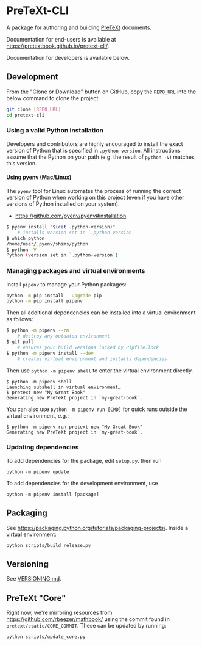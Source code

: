 # PreTeXt-CLI

A package for authoring and building [PreTeXt](https://pretextbook.org) documents.

Documentation for end-users is available at 
<https://pretextbook.github.io/pretext-cli/>.

Documentation for developers is available below.

## Development

From the "Clone or Download" button on GitHub, copy the `REPO_URL` into the below command to clone the project.

```bash
git clone [REPO_URL]
cd pretext-cli
```

### Using a valid Python installation

Developers and contributors are highly encouraged to install the exact
version of Python that is specified in `.python-version`. All instructions
assume that the Python on your path (e.g. the result of `python -V`)
matches this version.

#### Using pyenv (Mac/Linux)

The `pyenv` tool for Linux automates the process of running the correct
version of Python when working on this project (even if you have
other versions of Python installed on your system).

- https://github.com/pyenv/pyenv#installation

```bash
$ pyenv install "$(cat .python-version)"
    # installs version set in `.python-version`
$ which python
/home/user/.pyenv/shims/python
$ python -V
Python (version set in `.python-version`)
```

### Managing packages and virtual environments

Install `pipenv` to manage your Python packages:

```bash
python -m pip install --upgrade pip
python -m pip install pipenv
```

Then all additional dependencies can be installed into
a virtual environment as follows:

```bash
$ python -m pipenv --rm
    # destroy any outdated environment
$ git pull
    # ensures your build versions locked by Pipfile.lock
$ python -m pipenv install --dev
    # creates virtual environment and installs dependencies
```

Then use `python -m pipenv shell` to enter the virtual environment directly.

```
$ python -m pipenv shell
Launching subshell in virtual environment…
$ pretext new "My Great Book"
Generating new PreTeXt project in `my-great-book`.
```

You can also use `python -m pipenv run [CMD]` for quick runs outside the virtual
environment, e.g.:

```
$ python -m pipenv run pretext new "My Great Book"
Generating new PreTeXt project in `my-great-book`.
```

### Updating dependencies

To add dependencies for the package, edit `setup.py`. then run

```
python -m pipenv update
```

To add dependencies for the development environment, use

```
python -m pipenv install [package]
```

## Packaging

See <https://packaging.python.org/tutorials/packaging-projects/>.
Inside a virtual environment:

```
python scripts/build_release.py
```

## Versioning

See [VERSIONING.md](VERSIONING.md).

## PreTeXt "Core"

Right now, we're mirroring resources from
<https://github.com/rbeezer/mathbook/> using the commit
found in `pretext/static/CORE_COMMIT`.
These can be updated by running:

```
python scripts/update_core.py
```

